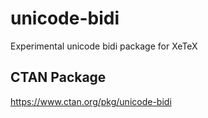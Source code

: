# unicode-bidi
Experimental unicode bidi package for XeTeX

## CTAN Package
 https://www.ctan.org/pkg/unicode-bidi

